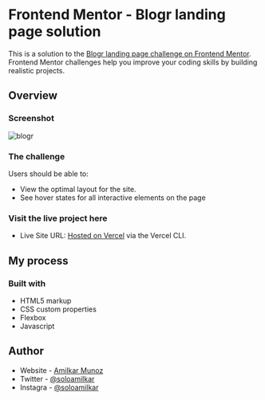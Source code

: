 # Frontend Mentor - Blogr landing page solution

This is a solution to the [Blogr landing page challenge on Frontend Mentor](https://www.frontendmentor.io/challenges/blogr-landing-page-EX2RLAApP). Frontend Mentor challenges help you improve your coding skills by building realistic projects.

## Overview

### Screenshot
![blogr](https://user-images.githubusercontent.com/71573508/120054074-06f6f600-bfeb-11eb-943c-7e3e368d69a9.PNG)


### The challenge

Users should be able to:

- View the optimal layout for the site.
- See hover states for all interactive elements on the page

### Visit the live project here

- Live Site URL: [Hosted on Vercel](https://blogr-test.vercel.app/) via the Vercel CLI.

## My process

### Built with

- HTML5 markup
- CSS custom properties
- Flexbox
- Javascript

## Author

- Website - [Amilkar Munoz](https://amilkar.dev)
- Twitter - [@soloamilkar](https://www.twitter.com/soloamilkar)
- Instagra - [@soloamilkar](https://www.instagram.com/soloamilkar)
